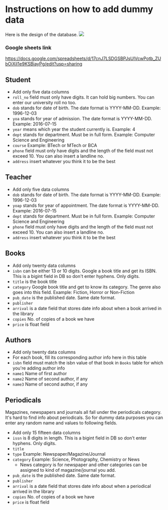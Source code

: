 # Instructions on how to add dummy data

Here is the design of the database. 
![](https://raw.githubusercontent.com/thecoducer/REST-API-Library-Management-System/master/images/db_design.jpg)

### Google sheets link
https://docs.google.com/spreadsheets/d/17cnJ7LSDGSBPJsUlVcwPotb_ZUbOiXiI1e9KSBiayPg/edit?usp=sharing

## Student
- Add only five data columns
- `roll_no` field must only have digits. It can hold big numbers. You can enter our university roll no too.
- `dob` stands for date of birth. The date format is YYYY-MM-DD. Example: 1996-12-03
- `yoa` stands for year of admission. The date format is YYYY-MM-DD. Example: 2016-07-15
- `year` means which year the student currently is. Example: 4
- `dept` stands for department. Must be in full form. Example: Computer Science and Engineering
- `course` Example: BTech or MTech or BCA
- `phone` field must only have digits and the length of the field must not exceed 10. You can also insert a landline no.
- `address` insert whatever you think it to be the best

## Teacher
- Add only five data columns
- `dob` stands for date of birth. The date format is YYYY-MM-DD. Example: 1996-12-03
- `yoap` stands for year of appointment. The date format is YYYY-MM-DD. Example: 2016-07-15
- `dept` stands for department. Must be in full form. Example: Computer Science and Engineering
- `phone` field must only have digits and the length of the field must not exceed 10. You can also insert a landline no.
- `address` insert whatever you think it to be the best

## Books
- Add only twenty data columns
- `isbn` can be either 13 or 10 digits. Google a book title and get its ISBN. This is a bigint field in DB so don't enter hyphens. Only digits.
- `title` is the book title
- `category` Google book title and get to know its category. The genre also goes into this field. Example: Fiction, Horror or Non-Fiction
- `pub_date` is the published date. Same date format.
- `publisher`
- `arrival` is a date field that stores date info about when a book arrived in the library
- `copies` No. of copies of a book we have
- `price` is float field

## Authors
- Add only twenty data columns
- For each book, fill its corresponding author info here in this table
- `isbn` field must match the isbn value of that book in `Books`  table for which you're adding author info
- `name1` Name of first author
- `name2` Name of second author, if any
- `name3` Name of second author, if any

## Periodicals
Magazines, newspapers and journals all fall under the periodicals category. It's hard to find info about periodicals. So for dummy data purposes you can enter any random name and values to following fields.
- Add only 15 fifteen data columns
- `issn` is 8 digits in length. This is a bigint field in DB so don't enter hyphens. Only digits.
- `title` 
- `type` Example: Newspaper/Magazine/Journal
- `category` Example: Science, Photography, Chemistry or News
  - News category is for newspaper and other categories can be assigned to kind of magazine/journal you add.
- `pub_date` is the published date. Same date format.
- `publisher`
- `arrival` is a date field that stores date info about when a periodical arrived in the library
- `copies` No. of copies of a book we have
- `price` is float field
